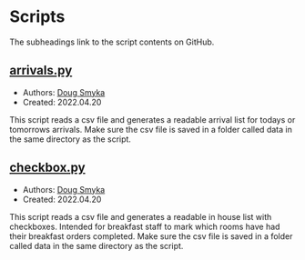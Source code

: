 # Scripts
The subheadings link to the script contents on GitHub.


## [arrivals.py](https://github.com/smykad/myWorkApp/blob/master/arrivals.py)
+ Authors: [Doug Smyka](https://github.com/smykad)
+ Created: 2022.04.20


This script reads a csv file and generates a readable arrival list for todays 
or tomorrows arrivals.  Make sure the csv file is saved in a folder called
data in the same directory as the script.

## [checkbox.py](https://github.com/smykad/myWorkApp/blob/master/checkbox.py)
+ Authors: [Doug Smyka](https://github.com/smykad)
+ Created: 2022.04.20

This script reads a csv file and generates a readable in house list with
checkboxes.  Intended for breakfast staff to mark which rooms have had their 
breakfast orders completed.  Make sure the csv file is saved in a folder called
data in the same directory as the script.